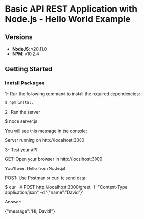# Basic API REST Application with Node.js - Hello World Example

## Versions

- **NodeJS**: v20.11.0  
- **NPM**: v10.2.4  

## Getting Started

### Install Packages

1- Run the following command to install the required dependencies:

```bash
$ npm install
```

2- Run the server

$ node server.js

You will see this message in the console:

Server running on http://localhost:3000

3- Test your API

GET: Open your browser in http://localhost:3000

You'll see: Hello from Node.js!

POST: Use Postman or curl to send data:
    
$ curl -X POST http://localhost:3000/greet -H "Content-Type: application/json" -d '{"name":"David"}'

Answer:

{"message":"Hi, David!"}

